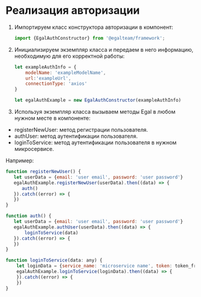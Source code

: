 # Реализация авторизации

1. Импортируем класс конструктора авторизации в компонент:

   ```javascript
   import {EgalAuthConstructor} from '@egalteam/framework';
   ```

2. Инициализируем экземпляр класса и передаем в него информацию, необходимую для его корректной работы:

   ```javascript
   let exampleAuthInfo = {
       modelName: 'exampleModelName', 
       url:'exampleUrl', 
       connectionType: 'axios'
   }
   
   let egalAuthExample = new EgalAuthConstructor(exampleAuthInfo)
   ```

3. Используя экземпляр класса вызываем методы Egal в любом нужном месте в компоненте:

- registerNewUser: метод регистрации пользователя.
- authUser: метод аутентификации пользователя.
- loginToService: метод аутентификации пользователя в нужном микросервисе.

Например:

```javascript
function registerNewUser() {
   let userData = {email: 'user email', password: 'user password'}
   egalAuthExample.registerNewUser(userData).then((data) => {
      auth()
   }).catch((error) => {
   })
}

function auth() {
   let userData = {email: 'user email', password: 'user password'}
   egalAuthExample.authUser(userData).then((data) => {
       loginToService(data)
   }).catch((error) => {
   })
}

function loginToService(data: any) {
    let loginData = {service_name: 'microservice name', token: token_from_data}
    egalAuthExample.loginToService(loginData).then((data) => {
    }).catch((error) => {
    })
}
```


